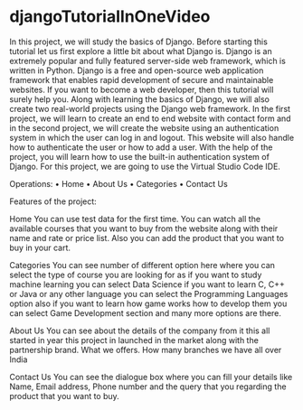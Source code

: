 # djangoTutorialInOneVideo

In this project, we will study the basics of Django. Before starting this tutorial let us first explore a little bit about what Django is. Django is an extremely popular and fully 
featured server-side web framework, which is written in Python. Django is a free and open-source web application framework that enables rapid development of secure and maintainable websites. 
If you want to become a web developer, then this tutorial will surely help you. Along with learning the basics of Django, we will also create two real-world projects using the Django web framework. 
In the first project, we will learn to create an end to end website with contact form and in the second project, we will create the website using an authentication system in which the user can log in and logout. 
This website will also handle how to authenticate the user or how to add a user. With the help of the project, you will learn how to use the built-in authentication system of Django. For this project, we are going to use the Virtual Studio Code IDE.


Operations:
    • Home
    • About Us 
    • Categories 
    • Contact Us


Features of the project:

Home
You can use test data for the first time. You can watch all the available courses that you want to buy from the website along with their name and rate or price list. Also you can add the product that you want to buy in your cart.

Categories
You can see number of different option here where you can select the type of course you are looking for as if you want to study machine learning you can select Data Science if you want to learn C, C++ or Java or any other language you can select the Programming Languages option also if you want to learn how game works how to develop them you can select Game Development section and many more options are there.

About Us 
You can see about the details of the company from it this all started in year this project in launched in the market along with the partnership brand. What we offers. How many branches we have all over India

Contact Us 
You can see the dialogue box where you can fill your details like Name, Email address, Phone number and the query that you regarding the product that you want to buy.
